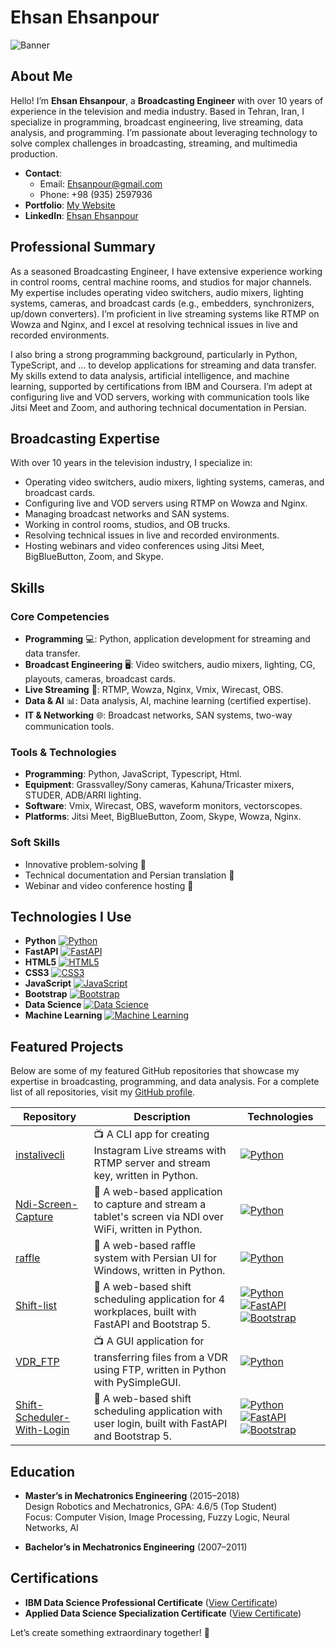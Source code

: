 # Ehsan Ehsanpour

![Banner](https://via.placeholder.com/1200x200)

## About Me

Hello! I’m **Ehsan Ehsanpour**, a **Broadcasting Engineer** with over 10 years of experience in the television and media industry. Based in Tehran, Iran, I specialize in programming, broadcast engineering, live streaming, data analysis, and programming. I’m passionate about leveraging technology to solve complex challenges in broadcasting, streaming, and multimedia production.
 
- **Contact**:  
  - Email: [Ehsanpour@gmail.com](mailto:Ehsanpour@gmail.com)  
  - Phone: +98 (935) 2597936  
- **Portfolio**: [My Website](https://ehsaanpour.github.io/Me/index.html)  
- **LinkedIn**: [Ehsan Ehsanpour](https://www.linkedin.com/in/ehsaanpour/)

## Professional Summary

As a seasoned Broadcasting Engineer, I have extensive experience working in control rooms, central machine rooms, and studios for major channels. My expertise includes operating video switchers, audio mixers, lighting systems, cameras, and broadcast cards (e.g., embedders, synchronizers, up/down converters). I’m proficient in live streaming systems like RTMP on Wowza and Nginx, and I excel at resolving technical issues in live and recorded environments.

I also bring a strong programming background, particularly in Python, TypeScript, and ... to develop applications for streaming and data transfer. My skills extend to data analysis, artificial intelligence, and machine learning, supported by certifications from IBM and Coursera. I’m adept at configuring live and VOD servers, working with communication tools like Jitsi Meet and Zoom, and authoring technical documentation in Persian.

## Broadcasting Expertise

With over 10 years in the television industry, I specialize in:
- Operating video switchers, audio mixers, lighting systems, cameras, and broadcast cards.  
- Configuring live and VOD servers using RTMP on Wowza and Nginx.  
- Managing broadcast networks and SAN systems.  
- Working in control rooms, studios, and OB trucks.  
- Resolving technical issues in live and recorded environments.  
- Hosting webinars and video conferences using Jitsi Meet, BigBlueButton, Zoom, and Skype.

## Skills

### Core Competencies

- **Programming** 💻: Python, application development for streaming and data transfer.
- **Broadcast Engineering** 🖥️: Video switchers, audio mixers, lighting, CG, playouts, cameras, broadcast cards.  
- **Live Streaming** 📡: RTMP, Wowza, Nginx, Vmix, Wirecast, OBS.  
- **Data & AI** 📊: Data analysis, AI, machine learning (certified expertise).  
- **IT & Networking** 🌐: Broadcast networks, SAN systems, two-way communication tools.  

### Tools & Technologies
- **Programming**: Python, JavaScript, Typescript, Html.
- **Equipment**: Grassvalley/Sony cameras, Kahuna/Tricaster mixers, STUDER, ADB/ARRI lighting.  
- **Software**: Vmix, Wirecast, OBS, waveform monitors, vectorscopes.  
- **Platforms**: Jitsi Meet, BigBlueButton, Zoom, Skype, Wowza, Nginx.  

### Soft Skills
- Innovative problem-solving 🚀  
- Technical documentation and Persian translation 📝  
- Webinar and video conference hosting 🎤  

## Technologies I Use

- **Python** [![Python](https://img.shields.io/badge/Python-3776AB?style=for-the-badge&logo=python&logoColor=fff)](https://www.python.org/)  
- **FastAPI** [![FastAPI](https://img.shields.io/badge/FastAPI-005571?style=for-the-badge&logo=fastapi&logoColor=white)](https://fastapi.tiangolo.com/)  
- **HTML5** [![HTML5](https://img.shields.io/badge/HTML5-E34F26?style=for-the-badge&logo=html5&logoColor=white)](https://developer.mozilla.org/en-US/docs/Glossary/HTML5)  
- **CSS3** [![CSS3](https://img.shields.io/badge/CSS3-1572B6?style=for-the-badge&logo=css3&logoColor=white)](https://developer.mozilla.org/en-US/docs/Web/CSS)  
- **JavaScript** [![JavaScript](https://img.shields.io/badge/JavaScript-F7DF1E?style=for-the-badge&logo=javascript&logoColor=black)](https://developer.mozilla.org/en-US/docs/Web/JavaScript)  
- **Bootstrap** [![Bootstrap](https://img.shields.io/badge/Bootstrap-7952B3?style=for-the-badge&logo=bootstrap&logoColor=white)](https://getbootstrap.com/)  
- **Data Science** [![Data Science](https://img.shields.io/badge/Data_Science-0078D4?style=for-the-badge)](https://www.coursera.org/professional-certificates/ibm-data-science)  
- **Machine Learning** [![Machine Learning](https://img.shields.io/badge/Machine_Learning-00CED1?style=for-the-badge)](https://www.coursera.org/specializations/applied-data-science)

## Featured Projects

Below are some of my featured GitHub repositories that showcase my expertise in broadcasting, programming, and data analysis. For a complete list of all repositories, visit my [GitHub profile](https://github.com/ehsaanpour?tab=repositories).

| Repository | Description | Technologies |
|------------|-------------|--------------|
| [instalivecli](https://github.com/ehsaanpour/instalivecli) | 📺 A CLI app for creating Instagram Live streams with RTMP server and stream key, written in Python. | [![Python](https://img.shields.io/badge/Python-3776AB?style=for-the-badge&logo=python&logoColor=fff)](https://www.python.org/) |
| [Ndi-Screen-Capture](https://github.com/ehsaanpour/Ndi-Screen-Capture) | 🎥 A web-based application to capture and stream a tablet's screen via NDI over WiFi, written in Python. | [![Python](https://img.shields.io/badge/Python-3776AB?style=for-the-badge&logo=python&logoColor=fff)](https://www.python.org/) |
| [raffle](https://github.com/ehsaanpour/raffle) | 🎲 A web-based raffle system with Persian UI for Windows, written in Python. | [![Python](https://img.shields.io/badge/Python-3776AB?style=for-the-badge&logo=python&logoColor=fff)](https://www.python.org/) |
| [Shift-list](https://github.com/ehsaanpour/Shift-list) | 📅 A web-based shift scheduling application for 4 workplaces, built with FastAPI and Bootstrap 5. | [![Python](https://img.shields.io/badge/Python-3776AB?style=for-the-badge&logo=python&logoColor=fff)](https://www.python.org/) [![FastAPI](https://img.shields.io/badge/FastAPI-005571?style=for-the-badge&logo=fastapi&logoColor=white)](https://fastapi.tiangolo.com/) [![Bootstrap](https://img.shields.io/badge/Bootstrap-7952B3?style=for-the-badge&logo=bootstrap&logoColor=white)](https://getbootstrap.com/) |
| [VDR_FTP](https://github.com/ehsaanpour/VDR_FTP) | 📺 A GUI application for transferring files from a VDR using FTP, written in Python with PySimpleGUI. | [![Python](https://img.shields.io/badge/Python-3776AB?style=for-the-badge&logo=python&logoColor=fff)](https://www.python.org/) |
| [Shift-Scheduler-With-Login](https://github.com/ehsaanpour/Shift-Scheduler-With-Login) | 📅 A web-based shift scheduling application with user login, built with FastAPI and Bootstrap 5. | [![Python](https://img.shields.io/badge/Python-3776AB?style=for-the-badge&logo=python&logoColor=fff)](https://www.python.org/) [![FastAPI](https://img.shields.io/badge/FastAPI-005571?style=for-the-badge&logo=fastapi&logoColor=white)](https://fastapi.tiangolo.com/) [![Bootstrap](https://img.shields.io/badge/Bootstrap-7952B3?style=for-the-badge&logo=bootstrap&logoColor=white)](https://getbootstrap.com/) |

## Education

- **Master’s in Mechatronics Engineering** (2015–2018)  
  Design Robotics and Mechatronics, GPA: 4.6/5 (Top Student)  
  Focus: Computer Vision, Image Processing, Fuzzy Logic, Neural Networks, AI  

- **Bachelor’s in Mechatronics Engineering** (2007–2011)  

## Certifications

- **IBM Data Science Professional Certificate** ([View Certificate](https://www.coursera.org/account/accomplishments/specialization/036276EDQVZ3))  
- **Applied Data Science Specialization Certificate** ([View Certificate](https://www.coursera.org/account/accomplishments/specialization/9WDZNWTC2TUC))  

Let’s create something extraordinary together! 🌟
